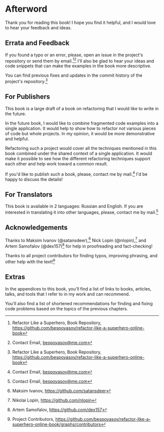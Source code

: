 # Afterword

Thank you for reading this book! I hope you find it helpful, and I would love to hear your feedback and ideas.

## Errata and Feedback

If you found a typo or an error, please, open an issue in the project's repository or send them by email.[^repo][^email] I'll also be glad to hear your ideas and code snippets that can make the examples in the book more descriptive.

You can find previous fixes and updates in the commit history of the project's repository.[^repo]

## For Publishers

This book is a large draft of a book on refactoring that I would like to write in the future.

In the future book, I would like to combine fragmented code examples into a single application. It would help to show how to refactor not various pieces of code but whole projects. In my opinion, it would be more demonstrative and helpful.

Refactoring such a project would cover all the techniques mentioned in this book combined under the shared context of a single application. It would make it possible to see how the different refactoring techniques support each other and help work toward a common result.

If you'd like to publish such a book, please, contact me by mail.[^email] I'd be happy to discuss the details!

## For Translators

This book is available in 2 languages: Russian and English. If you are interested in translating it into other languages, please, contact me by mail.[^email]

## Acknowledgements

Thanks to Maksim Ivanov (@satansdeer),[^satansdeer] Nick Lopin (@nlopin),[^nlopin] and Artem Samofalov (@dex157)[^dex157] for help in proofreading and fact-checking!

Thanks to all project contributors for finding typos, improving phrasing, and other help with the text![^contributors]

## Extras

In the appendices to this book, you'll find a list of links to books, articles, talks, and tools that I refer to in my work and can recommend.

You'll also find a list of shortened recommendations for finding and fixing code problems based on the topics of the previous chapters.

[^repo]: Refactor Like a Superhero, Book Repository, https://github.com/bespoyasov/refactor-like-a-superhero-online-book
[^email]: Contact Email, bespoyasov@me.com
[^satansdeer]: Maksim Ivanov, https://github.com/satansdeer
[^nlopin]: Nikolai Lopin, https://github.com/nlopin
[^dex157]: Artem Samofalov, https://github.com/dex157
[^contributors]: Project Contributors, https://github.com/bespoyasov/refactor-like-a-superhero-online-book/graphs/contributors
